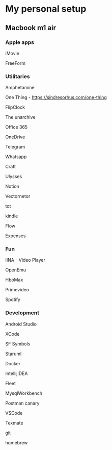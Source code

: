 # My personal setup

## Macbook m1 air

### Apple apps

iMovie

FreeForm

### Utilitaries

Amphetamine

One Thing - https://sindresorhus.com/one-thing

FlipClock

The unarchive

Office 365

OneDrive

Telegram

Whatsapp

Craft

Ulysses

Notion

Vectornetor

tot

kindle

Flow

Expenses

### Fun

IINA - Video Player

OpenEmu

HboMax

Primevideo

Spotify

### Development

Android Studio

XCode

SF Symbols

Staruml

Docker

IntellijIDEA

Fleet

MysqlWorkbench

Postman canary

VSCode

Texmate

git

homebrew
